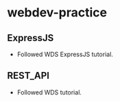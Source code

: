 # webdev-practice
## ExpressJS
- Followed WDS ExpressJS tutorial.
## REST_API
- Followed WDS tutorial.
